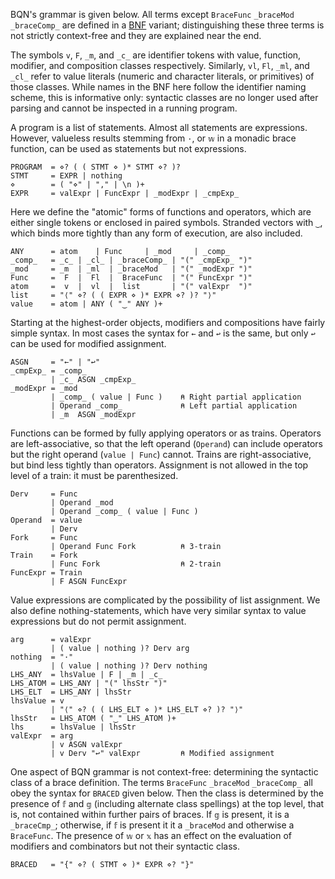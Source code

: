 BQN's grammar is given below. All terms except `BraceFunc` `_braceMod` `_braceComp_` are defined in a [BNF](https://en.wikipedia.org/wiki/Backus%E2%80%93Naur_form) variant; distinguishing these three terms is not strictly context-free and they are explained near the end.

The symbols `v`, `F`, `_m`, and `_c_` are identifier tokens with value, function, modifier, and composition classes respectively. Similarly, `vl`, `Fl`, `_ml`, and `_cl_` refer to value literals (numeric and character literals, or primitives) of those classes. While names in the BNF here follow the identifier naming scheme, this is informative only: syntactic classes are no longer used after parsing and cannot be inspected in a running program.

A program is a list of statements. Almost all statements are expressions. However, valueless results stemming from `·`, or `𝕨` in a monadic brace function, can be used as statements but not expressions.

    PROGRAM  = ⋄? ( ( STMT ⋄ )* STMT ⋄? )?
    STMT     = EXPR | nothing
    ⋄        = ( "⋄" | "," | \n )+
    EXPR     = valExpr | FuncExpr | _modExpr | _cmpExp_

Here we define the "atomic" forms of functions and operators, which are either single tokens or enclosed in paired symbols. Stranded vectors with `‿`, which binds more tightly than any form of execution, are also included.

    ANY      = atom    | Func     | _mod     | _comp_
    _comp_   = _c_ | _cl_ | _braceComp_ | "(" _cmpExp_ ")"
    _mod     = _m  | _ml  | _braceMod   | "(" _modExpr ")"
    Func     =  F  |  Fl  |  BraceFunc  | "(" FuncExpr ")"
    atom     =  v  |  vl  |  list       | "(" valExpr  ")"
    list     = "⟨" ⋄? ( ( EXPR ⋄ )* EXPR ⋄? )? "⟩"
    value    = atom | ANY ( "‿" ANY )+

Starting at the highest-order objects, modifiers and compositions have fairly simple syntax. In most cases the syntax for `←` and `↩` is the same, but only `↩` can be used for modified assignment.

    ASGN     = "←" | "↩"
    _cmpExp_ = _comp_
             | _c_ ASGN _cmpExp_
    _modExpr = _mod
             | _comp_ ( value | Func )    ⍝ Right partial application
             | Operand _comp_             ⍝ Left partial application
             | _m  ASGN _modExpr

Functions can be formed by fully applying operators or as trains. Operators are left-associative, so that the left operand (`Operand`) can include operators but the right operand (`value | Func`) cannot. Trains are right-associative, but bind less tightly than operators. Assignment is not allowed in the top level of a train: it must be parenthesized.

    Derv     = Func
             | Operand _mod
             | Operand _comp_ ( value | Func )
    Operand  = value
             | Derv
    Fork     = Func
             | Operand Func Fork          ⍝ 3-train
    Train    = Fork
             | Func Fork                  ⍝ 2-train
    FuncExpr = Train
             | F ASGN FuncExpr

Value expressions are complicated by the possibility of list assignment. We also define nothing-statements, which have very similar syntax to value expressions but do not permit assignment.

    arg      = valExpr
             | ( value | nothing )? Derv arg
    nothing  = "·"
             | ( value | nothing )? Derv nothing
    LHS_ANY  = lhsValue | F | _m | _c_
    LHS_ATOM = LHS_ANY | "(" lhsStr ")"
    LHS_ELT  = LHS_ANY | lhsStr
    lhsValue = v
             | "⟨" ⋄? ( ( LHS_ELT ⋄ )* LHS_ELT ⋄? )? "⟩"
    lhsStr   = LHS_ATOM ( "‿" LHS_ATOM )+
    lhs      = lhsValue | lhsStr
    valExpr  = arg
             | v ASGN valExpr
             | v Derv "↩" valExpr         ⍝ Modified assignment

One aspect of BQN grammar is not context-free: determining the syntactic class of a brace definition. The terms `BraceFunc` `_braceMod` `_braceComp_` all obey the syntax for `BRACED` given below. Then the class is determined by the presence of `𝕗` and `𝕘` (including alternate class spellings) at the top level, that is, not contained within further pairs of braces. If `𝕘` is present, it is a `_braceCmp_`; otherwise, if `𝕗` is present it it a `_braceMod` and otherwise a `BraceFunc`. The presence of `𝕨` or `𝕩` has an effect on the evaluation of modifiers and combinators but not their syntactic class.

    BRACED   = "{" ⋄? ( STMT ⋄ )* EXPR ⋄? "}"
